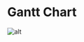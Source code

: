 # Gantt Chart

![alt][image]

[image]:http://www.plantuml.com/plantuml/png/dLN1JXin4BtxAwPGbTEcn864IBI20kLIr0XeBn67ONUI67Rjr9ujKCI_r-ibYaasU-02oRoPz-RDivGZnsXvYffPp5H6C366RysZ41y-tc9wFxMcrDc9oKrfuGjiRKif1vAsFCpqo160cUyVLC1ViauP7QgzVe_sXbj273f-okchEA-aJXLEBHRmBBuR7KWiH7pYcrS-NoXxR6qLuMYE5jbZpslTR54x3vDcyKDfMkT_4Qmufutw7aTttq2zlJ_ezmRx4Uts0GxxUE17q5hpu6UMsCDCCNdaHHn-VhKlTe1DXayY_0NbGExARh8xJEG1eCwgIbeDa_-eON7BQkwVCKLeSIdc94RMt57A409SqlJ5t2hDeGSUYExpftfI2f4ayFDizBiB9vuVhWdJ6Ldu1CTPeRHoN1yqISIuhU46qC4u4DsigilTi27fxBNMxIPos6PiFCfHQwMdcxXoTBxO3LwSu1bf65_Idr9PAiWRlMdiE2Mdfdg1oRUOAL1fRwlKYe79iPTlRhsgLeA9DPeJRwgvQKHsuYbrIe5imqQNfMPL49Jp39bMUfRPTBfmOJBNcavRGvHEPvaFyYAn7LUb4rssLs_Gcj5noGP6rySnUJlzXk3E7jbYoh0W1F-lSuUs-MI_vhd1cioMUZbKJK1MMXyRsFgigmJHGMNztA-up4XpE61SY3t9TKUTTvxi17C_XFODlITh5zZiebS_YzX5N8XbUWqYydqkph5G4vKY-szl9DQSj8j4HlRWGat3KtML2t7a1yBlpty0
